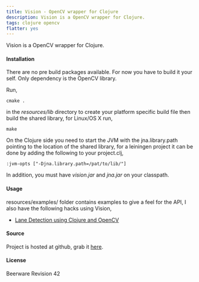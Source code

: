```yaml
---
title: Vision - OpenCV wrapper for Clojure
description: Vision is a OpenCV wrapper for Clojure.
tags: clojure opencv
flatter: yes
---
```


Vision is a OpenCV wrapper for Clojure.

#### Installation

There are no pre build packages available. For now you have to build it
your self. Only dependency is the OpenCV library.

Run,

    cmake .

in the *resources/lib* directory to create your platform specific build
file then build the shared library, for Linux/OS X run,

    make

On the Clojure side you need to start the JVM with the
jna.library.path pointing to the location of the shared library, for a
leiningen project it can be done by adding the following to your
project.clj,

    :jvm-opts ["-Djna.library.path=/pat/to/lib/"]

In addition, you must have *vision.jar* and *jna.jar* on your classpath.

#### Usage

resources/examples/ folder contains examples to give a feel for the
API, I also have the following hacks using Vision,

 - [Lane Detection using Clojure and OpenCV](/2011/01/24/lane-detection-using-clojure-and-opencv/)

#### Source

Project is hosted at github, grab it
[here](http://github.com/nakkaya/vision).

#### License

Beerware Revision 42
